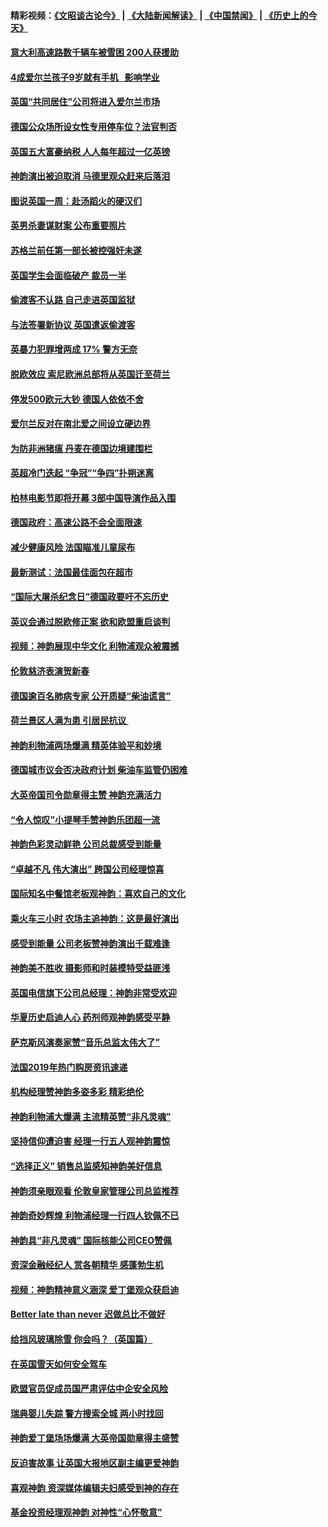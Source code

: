 #### 精彩视频：[《文昭谈古论今》](https://github.com/gfw-breaker/wenzhao) | [《大陆新闻解读》](https://github.com/gfw-breaker/ntdtv-comedy) | [《中国禁闻》](https://github.com/gfw-breaker/ntdtv-news) | [《历史上的今天》](https://github.com/gfw-breaker/today-in-history) 

#### [意大利高速路数千辆车被雪困 200人获援助](../pages/nsc974/n11022003.md?t=02031421) 

#### [4成爱尔兰孩子9岁就有手机   影响学业](../pages/nsc974/n11018141.md?t=02031421) 

#### [英国“共同居住”公司将进入爱尔兰市场](../pages/nsc974/n11018074.md?t=02031421) 

#### [德国公众场所设女性专用停车位？法官判否](../pages/nsc974/n11018033.md?t=02031421) 

#### [英国五大富豪纳税 人人每年超过一亿英镑](../pages/nsc974/n11016706.md?t=02031421) 

#### [神韵演出被迫取消 马德里观众赶来后落泪](../pages/nsc974/n11016854.md?t=02031421) 

#### [图说英国一周：赴汤蹈火的硬汉们](../pages/nsc974/n11016810.md?t=02031421) 

#### [英男杀妻谋财案 公布重要照片](../pages/nsc974/n11016778.md?t=02031421) 

#### [苏格兰前任第一部长被控强奸未遂](../pages/nsc974/n11016772.md?t=02031421) 

#### [英国学生会面临破产 裁员一半](../pages/nsc974/n11016766.md?t=02031421) 

#### [偷渡客不认路 自己走进英国监狱](../pages/nsc974/n11016763.md?t=02031421) 

#### [与法签署新协议 英国遣返偷渡客](../pages/nsc974/n11016756.md?t=02031421) 

#### [英暴力犯罪增两成 17% 警方无奈](../pages/nsc974/n11016787.md?t=02031421) 

#### [脱欧效应 索尼欧洲总部将从英国迁至荷兰](../pages/nsc974/n11015209.md?t=02031421) 

#### [停发500欧元大钞 德国人依依不舍](../pages/nsc974/n11015417.md?t=02031421) 

#### [爱尔兰反对在南北爱之间设立硬边界](../pages/nsc974/n11015382.md?t=02031421) 

#### [为防非洲猪瘟 丹麦在德国边境建围栏](../pages/nsc974/n11014368.md?t=02031421) 

#### [英超冷门迭起 “争冠”“争四”扑朔迷离](../pages/nsc974/n11014053.md?t=02031421) 

#### [柏林电影节即将开幕 3部中国导演作品入围](../pages/nsc974/n11013824.md?t=02031421) 

#### [德国政府：高速公路不会全面限速](../pages/nsc974/n11013841.md?t=02031421) 

#### [减少健康风险 法国瞄准儿童尿布](../pages/nsc974/n11012630.md?t=02031421) 

#### [最新测试：法国最佳面包在超市](../pages/nsc974/n11012842.md?t=02031421) 

#### [“国际大屠杀纪念日”德国政要吁不忘历史](../pages/nsc974/n11012513.md?t=02031421) 

#### [英议会通过脱欧修正案 欲和欧盟重启谈判](../pages/nsc974/n11011622.md?t=02031421) 

#### [视频：神韵展现中华文化 利物浦观众被震撼](../pages/nsc974/n11011005.md?t=02031421) 

#### [伦敦慈济表演贺新春](../pages/nsc974/n11011139.md?t=02031421) 

#### [德国逾百名肺病专家 公开质疑“柴油谎言”](../pages/nsc974/n11010325.md?t=02031421) 

#### [荷兰景区人满为患 引居民抗议 ](../pages/nsc974/n11010747.md?t=02031421) 

#### [神韵利物浦两场爆满 精英体验平和妙境](../pages/nsc974/n11010417.md?t=02031421) 

#### [德国城市议会否决政府计划 柴油车监管仍困难](../pages/nsc974/n11010716.md?t=02031421) 

#### [大英帝国司令勋章得主赞 神韵充满活力](../pages/nsc974/n11009434.md?t=02031421) 

#### [“令人惊叹”小提琴手赞神韵乐团超一流](../pages/nsc974/n11009535.md?t=02031421) 

#### [神韵色彩灵动鲜艳 公司总裁感受到能量](../pages/nsc974/n11009391.md?t=02031421) 

#### [“卓越不凡 伟大演出” 跨国公司经理惊喜](../pages/nsc974/n11009359.md?t=02031421) 

#### [国际知名中餐馆老板观神韵：喜欢自己的文化](../pages/nsc974/n11009314.md?t=02031421) 

#### [乘火车三小时 农场主追神韵：这是最好演出](../pages/nsc974/n11009299.md?t=02031421) 

#### [感受到能量 公司老板赞神韵演出千载难逢](../pages/nsc974/n11009226.md?t=02031421) 

#### [神韵美不胜收 摄影师和时装模特受益匪浅](../pages/nsc974/n11009171.md?t=02031421) 

#### [英国电信旗下公司总经理：神韵非常受欢迎](../pages/nsc974/n11008992.md?t=02031421) 

#### [华夏历史启迪人心 药剂师观神韵感受平静](../pages/nsc974/n11007232.md?t=02031421) 

#### [萨克斯风演奏家赞“音乐总监太伟大了”](../pages/nsc974/n11007174.md?t=02031421) 

#### [法国2019年热门购房资讯速递](../pages/nsc974/n10947033.md?t=02031421) 

#### [机构经理赞神韵多姿多彩 精彩绝伦](../pages/nsc974/n11006484.md?t=02031421) 

#### [神韵利物浦大爆满 主流精英赞“非凡灵魂”](../pages/nsc974/n11006697.md?t=02031421) 

#### [坚持信仰遭迫害 经理一行五人观神韵震惊](../pages/nsc974/n11006523.md?t=02031421) 

#### [“选择正义” 销售总监感知神韵美好信息](../pages/nsc974/n11006437.md?t=02031421) 

#### [神韵须亲眼观看 伦敦皇家管理公司总监推荐](../pages/nsc974/n11006402.md?t=02031421) 

#### [神韵奇妙辉煌 利物浦经理一行四人钦佩不已](../pages/nsc974/n11006397.md?t=02031421) 

#### [神韵具“非凡灵魂” 国际核能公司CEO赞佩](../pages/nsc974/n11006353.md?t=02031421) 

#### [资深金融经纪人 赏各朝精华 感蓬勃生机](../pages/nsc974/n11006347.md?t=02031421) 

#### [视频：神韵精神意义涵深 爱丁堡观众获启迪](../pages/nsc974/n11004622.md?t=02031421) 

#### [Better late than never 迟做总比不做好](../pages/nsc974/n11004768.md?t=02031421) 

#### [给挡风玻璃除雪 你会吗？（英国篇）](../pages/nsc974/n11004765.md?t=02031421) 

#### [在英国雪天如何安全驾车](../pages/nsc974/n11004758.md?t=02031421) 

#### [欧盟官员促成员国严肃评估中企安全风险](../pages/nsc974/n11004719.md?t=02031421) 

#### [瑞典婴儿失踪 警方搜索全城 两小时找回](../pages/nsc974/n11004065.md?t=02031421) 

#### [神韵爱丁堡场场爆满 大英帝国勋章得主盛赞](../pages/nsc974/n11003114.md?t=02031421) 

#### [反迫害故事 让英国大报地区副主编更爱神韵](../pages/nsc974/n11003184.md?t=02031421) 

#### [喜观神韵 资深媒体编辑夫妇感受到神的存在](../pages/nsc974/n11003116.md?t=02031421) 

#### [基金投资经理观神韵 对神性“心怀敬意”](../pages/nsc974/n11003069.md?t=02031421) 

